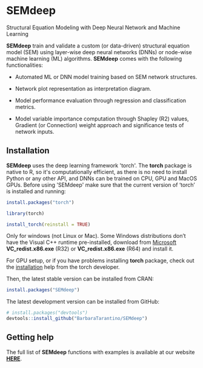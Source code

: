 # SEMdeep
Structural Equation Modeling with Deep Neural Network and Machine Learning 

**SEMdeep** train and validate a custom (or data-driven) structural equation
    model (SEM) using layer-wise deep neural networks (DNNs) or node-wise machine
	learning (ML) algorithms. **SEMdeep** comes with the following functionalities:

- Automated ML or DNN model training based on SEM network structures.

- Network plot representation as interpretation diagram.

- Model performance evaluation through regression and classification metrics.

- Model variable importance computation through Shapley (R2) values,
  Gradient (or Connection) weight approach and significance tests of
  network inputs.

## Installation

**SEMdeep** uses the deep learning framework 'torch'. The **torch** package
is native to R, so it's computationally efficient, as there is no need to install
Python or any other API, and DNNs can be trained on CPU, GPU and MacOS GPUs.
Before using 'SEMdeep' make sure that the current version of ‘torch’ is installed
and running: 

``` r
install.packages("torch")

library(torch)

install_torch(reinstall = TRUE)

```

Only for windows (not Linux or Mac). Some Windows distributions don’t have the
Visual C++ runtime pre-installed, download from
[Microsoft](https://learn.microsoft.com/en-us/cpp/windows/latest-supported-vc-redist?view=msvc-170/)
**VC_redist.x86.exe** (R32) or **VC_redist.x86.exe** (R64) and install it.

For GPU setup, or if you have problems installing **torch** package, check out the
[installation](https://torch.mlverse.org/docs/articles/installation.html/)
help from the torch developer.

Then, the latest stable version can be installed from CRAN:

``` r
install.packages("SEMdeep")
```

The latest development version can be installed from GitHub:

``` r
# install.packages("devtools")
devtools::install_github("BarbaraTarantino/SEMdeep")
```

## Getting help

The full list of **SEMdeep** functions with examples is available at our website
[**HERE**](https://BarbaraTarantino.github.io/SEMdeep/).
